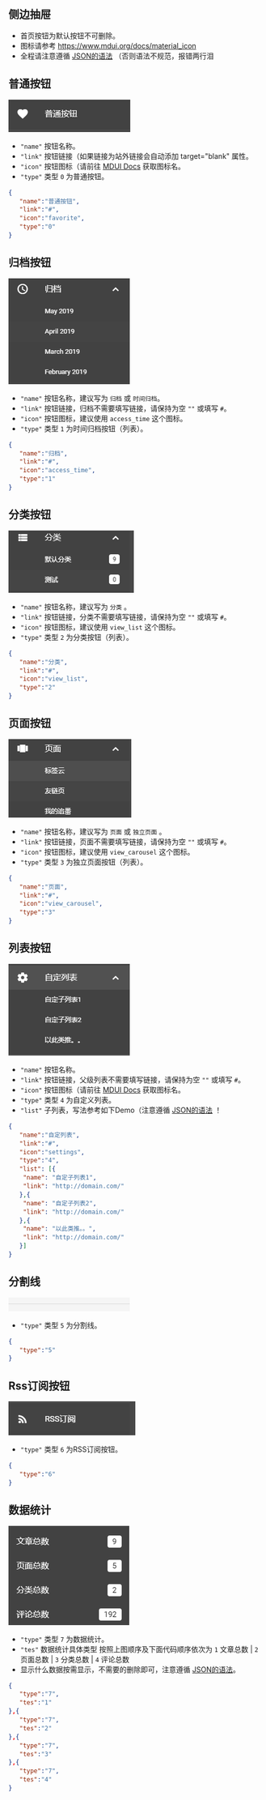 ## 侧边抽屉
- 首页按钮为默认按钮不可删除。
- 图标请参考 https://www.mdui.org/docs/material_icon
- 全程请注意遵循 [JSON的语法](http://www.w3school.com.cn/json/json_syntax.asp) （否则语法不规范，报错两行泪

## 普通按钮
![](_media/0.png)
- `"name"` 按钮名称。
- `"link"` 按钮链接（如果链接为站外链接会自动添加 target="blank" 属性。
- `"icon"` 按钮图标（请前往 [MDUI Docs](https://www.mdui.org/docs/material_icon) 获取图标名。
- `"type"` 类型 `0` 为普通按钮。
```json
{
   "name":"普通按钮",
   "link":"#",
   "icon":"favorite",
   "type":"0"
}
```

## 归档按钮
![](_media/1.png)
- `"name"` 按钮名称，建议写为 `归档` 或 `时间归档`。
- `"link"` 按钮链接，归档不需要填写链接，请保持为空 `""` 或填写 `#`。
- `"icon"` 按钮图标，建议使用 `access_time` 这个图标。
- `"type"` 类型 `1` 为时间归档按钮（列表）。
```json
{
   "name":"归档",
   "link":"#",
   "icon":"access_time",
   "type":"1"
}
```

## 分类按钮
![](_media/2.png)
- `"name"` 按钮名称，建议写为 `分类` 。
- `"link"` 按钮链接，分类不需要填写链接，请保持为空 `""` 或填写 `#`。
- `"icon"` 按钮图标，建议使用 `view_list` 这个图标。
- `"type"` 类型 `2` 为分类按钮（列表）。
```json
{
   "name":"分类",
   "link":"#",
   "icon":"view_list",
   "type":"2"
}
```

## 页面按钮
![](_media/3.png)
- `"name"` 按钮名称，建议写为 `页面` 或 `独立页面` 。
- `"link"` 按钮链接，页面不需要填写链接，请保持为空 `""` 或填写 `#`。
- `"icon"` 按钮图标，建议使用 `view_carousel` 这个图标。
- `"type"` 类型 `3` 为独立页面按钮（列表）。
```json
{
   "name":"页面",
   "link":"#",
   "icon":"view_carousel",
   "type":"3"
}
```

## 列表按钮
![](_media/4.png)
- `"name"` 按钮名称。
- `"link"` 按钮链接，父级列表不需要填写链接，请保持为空 `""` 或填写 `#`。
- `"icon"` 按钮图标（请前往 [MDUI Docs](https://www.mdui.org/docs/material_icon) 获取图标名。
- `"type"` 类型 `4` 为自定义列表。
- `"list"` 子列表，写法参考如下Demo（注意遵循 [JSON的语法](http://www.w3school.com.cn/json/json_syntax.asp) ！
```json
{
   "name":"自定列表",
   "link":"#",
   "icon":"settings",
   "type":"4",
   "list": [{
    "name": "自定子列表1",
    "link": "http://domain.com/"
   },{
    "name": "自定子列表2",
    "link": "http://domain.com/"
   },{
    "name": "以此类推。。",
    "link": "http://domain.com/"
   }]
}
```

## 分割线
![](_media/5.png)
- `"type"` 类型 `5` 为分割线。
```json
{
   "type":"5"
}
```

## Rss订阅按钮
![](_media/6.png)
- `"type"` 类型 `6` 为RSS订阅按钮。
```json
{
   "type":"6"
}
```

## 数据统计
![](_media/7.png)
- `"type"` 类型 `7` 为数据统计。
- `"tes"` 数据统计具体类型 按照上图顺序及下面代码顺序依次为 `1` 文章总数 | `2` 页面总数 | `3` 分类总数 | `4` 评论总数
- 显示什么数据按需显示，不需要的删除即可，注意遵循 [JSON的语法](http://www.w3school.com.cn/json/json_syntax.asp)。 
```json
{
   "type":"7",
   "tes":"1"
},{
   "type":"7",
   "tes":"2"
},{
   "type":"7",
   "tes":"3"
},{
   "type":"7",
   "tes":"4"
}
```